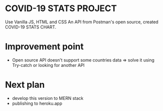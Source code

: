 # COVID-19 STATS PROJECT
Use Vanilla JS, HTML and CSS
An API from Postman's open source, created COVID-19 STATS CHART.

# Improvement point
- Open source API doesn't support some countries data
  => solve it using Try-catch or looking for another API

# Next plan
- develop this version to MERN stack 
- publishing to heroku.app
